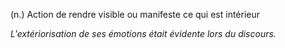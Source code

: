 (n.) Action de rendre visible ou manifeste ce qui est intérieur

*L'extériorisation de ses émotions était évidente lors du discours.*